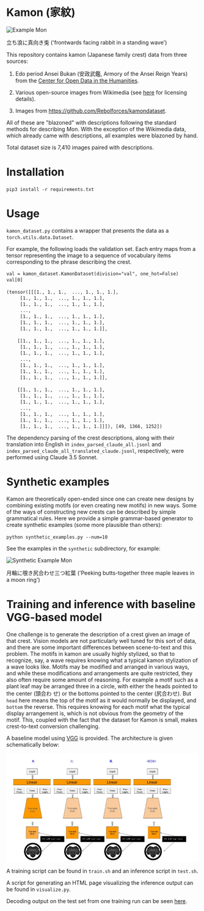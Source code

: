 # Kamon (家紋)

![Example
 Mon](https://github.com/SakanaAI/Kamon/blob/main/data/mon-white-224/29605.jpg)

立ち浪に真向き兎 ('frontwards facing rabbit in a standing wave')

This repository contains kamon (Japanese family crest) data from three sources:

1. Edo period Ansei Bukan (安政武鑑, Armory of the Ansei Reign Years) from the [Center for Open Data in the Humanities](https://codh.rois.ac.jp/).

2. Various open-source images from Wikimedia
(see [here](https://github.com/SakanaAI/Kamon/blob/main/data/wiki/wiki_licenses.csv) for licensing details).

3. Images from https://github.com/Rebolforces/kamondataset.

All of these are "blazoned" with descriptions following the standard methods for
describing Mon. With the exception of the Wikimedia data, which already came
with descriptions, all examples were blazoned by hand.

Total dataset size is 7,410 images paired with descriptions.

# Installation

`pip3 install -r requirements.txt`

# Usage

`kamon_dataset.py` contains a wrapper that presents the data as a
`torch.utils.data.Dataset`.

For example, the following loads the validation set. Each entry maps from a tensor representing the image to a
sequence of vocabulary items corresponding to the phrase describing the crest.

    val = kamon_dataset.KamonDataset(division="val", one_hot=False)
    val[0]

    (tensor([[[1., 1., 1.,  ..., 1., 1., 1.],
         [1., 1., 1.,  ..., 1., 1., 1.],
         [1., 1., 1.,  ..., 1., 1., 1.],
         ...,
         [1., 1., 1.,  ..., 1., 1., 1.],
         [1., 1., 1.,  ..., 1., 1., 1.],
         [1., 1., 1.,  ..., 1., 1., 1.]],

        [[1., 1., 1.,  ..., 1., 1., 1.],
         [1., 1., 1.,  ..., 1., 1., 1.],
         [1., 1., 1.,  ..., 1., 1., 1.],
         ...,
         [1., 1., 1.,  ..., 1., 1., 1.],
         [1., 1., 1.,  ..., 1., 1., 1.],
         [1., 1., 1.,  ..., 1., 1., 1.]],

        [[1., 1., 1.,  ..., 1., 1., 1.],
         [1., 1., 1.,  ..., 1., 1., 1.],
         [1., 1., 1.,  ..., 1., 1., 1.],
         ...,
         [1., 1., 1.,  ..., 1., 1., 1.],
         [1., 1., 1.,  ..., 1., 1., 1.],
         [1., 1., 1.,  ..., 1., 1., 1.]]]), [49, 1366, 1252])


The dependency parsing of the crest descriptions, along with their translation
into English in `index_parsed_claude_all.jsonl` and
`index_parsed_claude_all_translated_claude.jsonl`, respectively, were performed
using Claude 3.5 Sonnet.

# Synthetic examples

Kamon are theoretically open-ended since one can create new designs by combining
existing motifs (or even creating new motifs) in new ways. Some of the ways of
constructing new crests can be described by simple grammatical rules. Here we
provide a simple grammar-based generator to create synthetic examples (some more
plausible than others):

`python synthetic_examples.py --num=10`

See the examples in the `synthetic` subdirectory, for example:

![Synthetic Example
 Mon](https://github.com/SakanaAI/Kamon/blob/main/synthetic/synth_0002.png)

月輪に覗き尻合わせ三つ紅葉 ('Peeking butts-together three maple leaves in a moon ring')

# Training and inference with baseline VGG-based model

One challenge is to generate the description of a crest given an image of that
crest. Vision models are not particularly well tuned for this sort of data, and
there are some important differences between scene-to-text and this problem.
The motifs in kamon are usually highly stylized, so that to recognize, say, a
wave requires knowing what a typical kamon stylization of a wave looks
like. Motifs may be modified and arranged in various ways, and while these
modifications and arrangements are quite restricted, they also often require
some amount of reasoning. For example a motif such as a plant leaf may be
arranged three in a circle, with either the heads pointed to the center (頭合わ
せ) or the bottoms pointed to the center (尻合わせ). But `head` here means the
top of the motif as it would normally be displayed, and `bottom` the
reverse. This requires knowing for each motif what the typical display
arrangement is, which is not obvious from the geometry of the motif. This,
coupled with the fact that the dataset for Kamon is small, makes crest-to-text
conversion challenging.

A baseline model using
[VGG](https://huggingface.co/learn/computer-vision-course/en/unit2/cnns/vgg) is
provided.  The architecture is given schematically below:

![VGG model architecture](https://github.com/SakanaAI/Kamon/blob/main/vgg.jpg)

A training script can be found in `train.sh` and an inference script in `test.sh`.

A script for generating an HTML page visualizing the inference output can be found in `visualize.py`.

Decoding output on the test set from one training run can be seen
[here](https://htmlpreview.github.io/?https://github.com/SakanaAI/Kamon/blob/main/test_decode.html).
